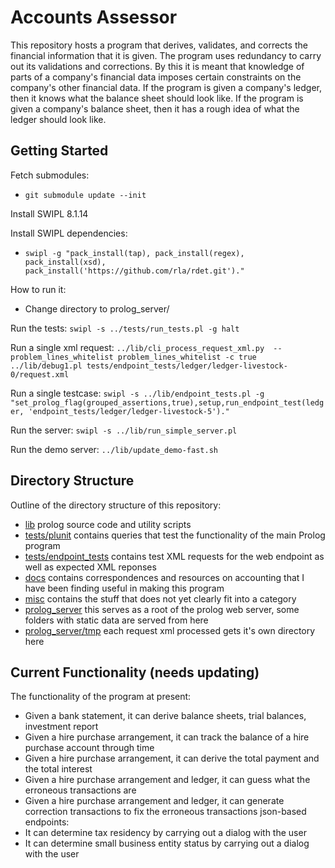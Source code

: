 # Accounts Assessor

This repository hosts a program that derives, validates, and corrects the financial information that it is given. The program uses redundancy to carry out its validations and corrections. By this it is meant that knowledge of parts of a company's financial data imposes certain constraints on the company's other financial data. If the program is given a company's ledger, then it knows what the balance sheet should look like. If the program is given a company's balance sheet, then it has a rough idea of what the ledger should look like.

## Getting Started
Fetch submodules:
* `git submodule update --init`

Install SWIPL 8.1.14

Install SWIPL dependencies:
* ```swipl -g "pack_install(tap), pack_install(regex), pack_install(xsd), pack_install('https://github.com/rla/rdet.git')."```

How to run it:
* Change directory to prolog_server/

Run the tests:
`swipl -s ../tests/run_tests.pl -g halt`

Run a single xml request:
`../lib/cli_process_request_xml.py  --problem_lines_whitelist problem_lines_whitelist -c true ../lib/debug1.pl tests/endpoint_tests/ledger/ledger-livestock-0/request.xml`

Run a single testcase:
`swipl -s ../lib/endpoint_tests.pl -g "set_prolog_flag(grouped_assertions,true),setup,run_endpoint_test(ledger, 'endpoint_tests/ledger/ledger-livestock-5')."`

Run the server:
`swipl -s ../lib/run_simple_server.pl`

Run the demo server:
`../lib/update_demo-fast.sh`

## Directory Structure

Outline of the directory structure of this repository:
* [lib](lib) prolog source code and utility scripts
* [tests/plunit](tests/plunit) contains queries that test the functionality of the main Prolog program
* [tests/endpoint_tests](tests/endpoint_tests) contains test XML requests for the web endpoint as well as expected XML reponses
* [docs](docs) contains correspondences and resources on accounting that I have been finding useful in making this program
* [misc](misc) contains the stuff that does not yet clearly fit into a category
* [prolog_server](prolog_server) this serves as a root of the prolog web server, some folders with static data are served from here
* [prolog_server/tmp](prolog_server/tmp) each request xml processed gets it's own directory here

## Current Functionality (needs updating)

The functionality of the program at present:
* Given a bank statement, it can derive balance sheets, trial balances, investment report
* Given a hire purchase arrangement, it can track the balance of a hire purchase account through time
* Given a hire purchase arrangement, it can derive the total payment and the total interest
* Given a hire purchase arrangement and ledger, it can guess what the erroneous transactions are
* Given a hire purchase arrangement and ledger, it can generate correction transactions to fix the erroneous transactions
json-based endpoints:
* It can determine tax residency by carrying out a dialog with the user
* It can determine small business entity status by carrying out a dialog with the user
